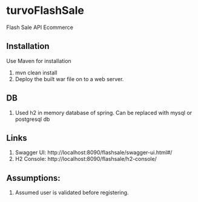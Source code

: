 # turvoFlashSale
Flash Sale API Ecommerce

## Installation
Use Maven for installation
1. mvn clean install
2. Deploy the built war file on to a web server.

## DB
1. Used h2 in memory database of spring. Can be replaced with mysql or postgresql db

## Links

1. Swagger UI: http://localhost:8090/flashsale/swagger-ui.html#/
2. H2 Console: http://localhost:8090/flashsale/h2-console/

## Assumptions:
1. Assumed user is validated before registering.
